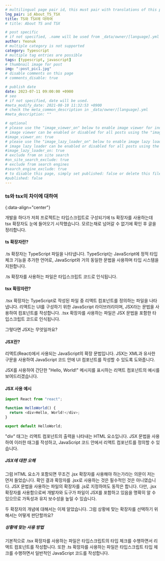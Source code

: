 ```yaml
---
# multilingual page pair id, this must pair with translations of this page. (This name must be unique)
lng_pair: id_About_TS_TSX
title: TS와 TSX에 대하여
# title: About TS and TSX

# post specific
# if not specified, .name will be used from _data/owner/[language].yml
author: Yeonuk
# multiple category is not supported
category: Typescript
# multiple tag entries are possible
tags: [typescript, javascript]
# thumbnail image for post
img: ":post_pic1.jpg"
# disable comments on this page
# comments_disable: true

# publish date
date: 2023-07-11 09:00:00 +0900
# seo
# if not specified, date will be used.
#meta_modify_date: 2021-08-10 11:32:53 +0900
# check the meta_common_description in _data/owner/[language].yml
#meta_description: ""

# optional
# please use the "image_viewer_on" below to enable image viewer for individual pages or posts (_posts/ or [language]/_posts folders).
# image viewer can be enabled or disabled for all posts using the "image_viewer_posts: true" setting in _data/conf/main.yml.
#image_viewer_on: true
# please use the "image_lazy_loader_on" below to enable image lazy loader for individual pages or posts (_posts/ or [language]/_posts folders).
# image lazy loader can be enabled or disabled for all posts using the "image_lazy_loader_posts: true" setting in _data/conf/main.yml.
#image_lazy_loader_on: true
# exclude from on site search
#on_site_search_exclude: true
# exclude from search engines
#search_engine_exclude: true
# to disable this page, simply set published: false or delete this file
#published: false
---
```


<!-- outline-start -->

### ts와 tsx의 차이에 대하여

{:data-align="center"}

<!-- outline-end -->

개발을 하다가 저희 프로젝트는 타입스크립트로 구성되기에 ts 확장자를 사용하는데 tsx 확장자도 눈에 들어오기 시작했습니다.
모르는채로 넘어갈 수 없기에 확인 후 글을 정리합니다.

#### ts 확장자란?

.ts 확장자는 TypeScript 파일을 나타냅니다.
TypeScript는 JavaScript에 정적 타입 체크 기능을 추가한 언어로, JavaScript와 거의 동일한 문법을 사용하며 타입 시스템을 지원합니다.

.ts 확장자를 사용하는 파일은 타입스크립트 코드로 인식됩니다.

#### tsx 확장자란?

.tsx 확장자는 TypeScript로 작성된 파일 중 리액트 컴포넌트를 정의하는 파일을 나타냅니다. 리액트는 UI를 구성하기 위한 JavaScript 라이브러리이며, JSX라는 문법을 사용하여 컴포넌트를 작성합니다.
.tsx 확장자를 사용하는 파일은 JSX 문법을 포함한 타입스크립트 코드로 인식됩니다.

그렇다면 JSX는 무엇일까요?

#### JSX란?

리액트(React)에서 사용되는 JavaScript의 확장 문법입니다.
JSX는 XML과 유사한 구문을 사용하여 JavaScript 코드 안에 UI 컴포넌트를 작성할 수 있도록 도와줍니다.

JSX를 사용하여 간단한 "Hello, World!" 메시지를 표시하는 리액트 컴포넌트의 예시를 보여드리겠습니다.

#### JSX 사용 예시

```javascript
import React from "react";

function HelloWorld() {
  return <div>Hello, World!</div>;
}

export default HelloWorld;
```

"div" 태그는 리액트 컴포넌트의 출력을 나타내는 HTML 요소입니다.
JSX 문법을 사용하여 이러한 태그를 작성하고, JavaScript 코드 안에서 리액트 컴포넌트를 정의할 수 있습니다.

##### JSX에 대한 오해

그럼 HTML 요소가 포함되면 무조건 .jsx 확장자를 사용해야 하는가라는 의문이 저는 먼저 들었습니다.
확인 결과 확장자를 .jsx로 사용하는 것은 필수적인 것은 아니였습니다.
JSX 문법을 사용하는 파일의 확장자를 .js로 지정하여도 동작은 합니다. 다만, .jsx 확장자를 사용함으로써 개발자와 도구가 파일이 JSX를 포함하고 있음을 명확히 알 수 있으므로 가독성과 유지 보수성을 높일 수 있습니다.

두 확장자의 개념에 대해서는 이제 알았습니다. 그럼 상황에 맞는 확장자를 선택하기 위해서는 어떻게 판단할까요?

##### 상황에 맞는 사용 방법

기본적으로 .tsx 확장자를 사용하는 파일은 타입스크립트의 타입 체크를 수행하면서 리액트 컴포넌트를 작성합니다.
또한 .ts 확장자를 사용하는 파일은 타입스크립트 타입 체크를 수행하면서 일반적인 JavaScript 코드를 작성합니다.
